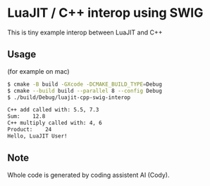 # LuaJIT / C++ interop using SWIG

This is tiny example interop between LuaJIT and C++

## Usage

(for example on mac)

```bash
$ cmake -B build -GXcode -DCMAKE_BUILD_TYPE=Debug
$ cmake --build build --parallel 8 --config Debug
$ ./build/Debug/luajit-cpp-swig-interop

C++ add called with: 5.5, 7.3
Sum:	12.8
C++ multiply called with: 4, 6
Product:	24
Hello, LuaJIT User!
```


## Note

Whole code is generated by coding assistent AI (Cody).